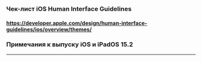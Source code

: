### Чек-лист iOS Human Interface Guidelines
#### https://developer.apple.com/design/human-interface-guidelines/ios/overview/themes/

### Примечания к выпуску iOS и iPadOS 15.2
___________
